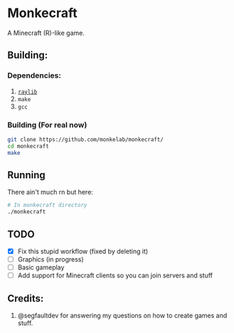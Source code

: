 # Monkecraft
A Minecraft (R)-like game.
## Building:
### Dependencies:
1. [`raylib`](https://github.com/raysan5/raylib)
2. `make`
3. `gcc`
### Building (For real now)
```sh
git clone https://github.com/monkelab/monkecraft/
cd monkecraft
make
```
## Running
There ain't much rn but here:
```sh
# In monkecraft directory
./monkecraft
```
## TODO
- [x] Fix this stupid workflow (fixed by deleting it)
- [ ] Graphics (in progress)
- [ ] Basic gameplay
- [ ] Add support for Minecraft clients so you can join servers and stuff
## Credits:
1. @segfaultdev for answering my questions on how to create games and stuff.
